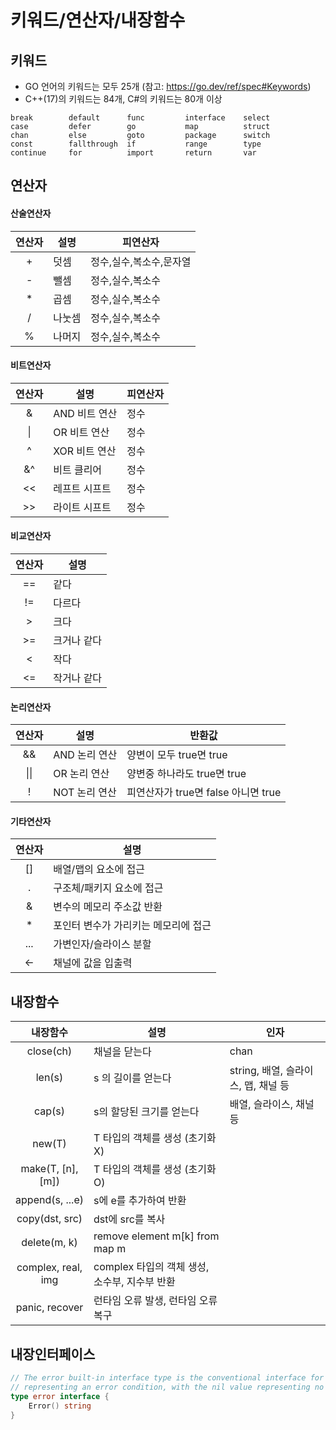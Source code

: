 # 키워드/연산자/내장함수
## 키워드
* GO 언어의 키워드는 모두 25개 (참고: https://go.dev/ref/spec#Keywords)  
* C++(17)의 키워드는 84개, C#의 키워드는 80개 이상

```
break        default      func         interface    select
case         defer        go           map          struct
chan         else         goto         package      switch
const        fallthrough  if           range        type
continue     for          import       return       var
```

## 연산자

#### 산술연산자
| 연산자 | 설명 | 피연산자 |
| :---: | --- | --- |
| + | 덧셈 | 정수,실수,복소수,문자열 |
| - | 뺄셈 | 정수,실수,복소수 |
| * | 곱셈 | 정수,실수,복소수 |
| / | 나눗셈 | 정수,실수,복소수 |
| % | 나머지 | 정수,실수,복소수 |

#### 비트연산자
| 연산자 | 설명 | 피연산자 |
| :---: | --- | --- |
| & | AND 비트 연산 | 정수 |
| &#124; | OR 비트 연산 | 정수 |
| ^ | XOR 비트 연산 | 정수 |
| &^ | 비트 클리어 | 정수 |
| << | 레프트 시프트 | 정수 |
| >> | 라이트 시프트 | 정수 |

#### 비교연산자
| 연산자 | 설명 | 
| :---: | --- |
| == | 같다 |
| != | 다르다 |
| > | 크다 |
| >= | 크거나 같다 |
| < | 작다 |
| <= | 작거나 같다 |

#### 논리연산자
| 연산자 | 설명 | 반환값 |
| :---: | --- | --- |
| && | AND 논리 연산 | 양변이 모두 true면 true |
| &#124;&#124; | OR 논리 연산 | 양변중 하나라도 true면 true |
| ! | NOT 논리 연산 | 피연산자가 true면 false 아니면 true |

#### 기타연산자
| 연산자 | 설명 | 
| :---: | --- |
| [] | 배열/맵의 요소에 접근 |
| . | 구조체/패키지 요소에 접근 |
| & | 변수의 메모리 주소값 반환 |
| * | 포인터 변수가 가리키는 메모리에 접근 |
| ... | 가변인자/슬라이스 분할 |
| <- | 채널에 값을 입출력 |


## 내장함수

| 내장함수 | 설명 | 인자
| :---: | --- | --- |
| close(ch) | 채널을 닫는다 | chan |
| len(s) | s 의 길이를 얻는다 | string, 배열, 슬라이스, 맵, 채널 등 |
| cap(s) | s의 할당된 크기를 얻는다 | 배열, 슬라이스, 채널 등 |
| new(T) | T 타입의 객체를 생성 (초기화 X) | |
| make(T, [n], [m]) | T 타입의 객체를 생성 (초기화 O) | |
| append(s, ...e) | s에 e를 추가하여 반환 ||
| copy(dst, src) | dst에 src를 복사 ||
| delete(m, k) | remove element m[k] from map m ||
| complex, real, img | complex 타입의 객체 생성, 소수부, 지수부 반환 ||
| panic, recover | 런타임 오류 발생, 런타임 오류 복구 ||


## 내장인터페이스

```go
// The error built-in interface type is the conventional interface for
// representing an error condition, with the nil value representing no error.
type error interface {
	Error() string
}
```
